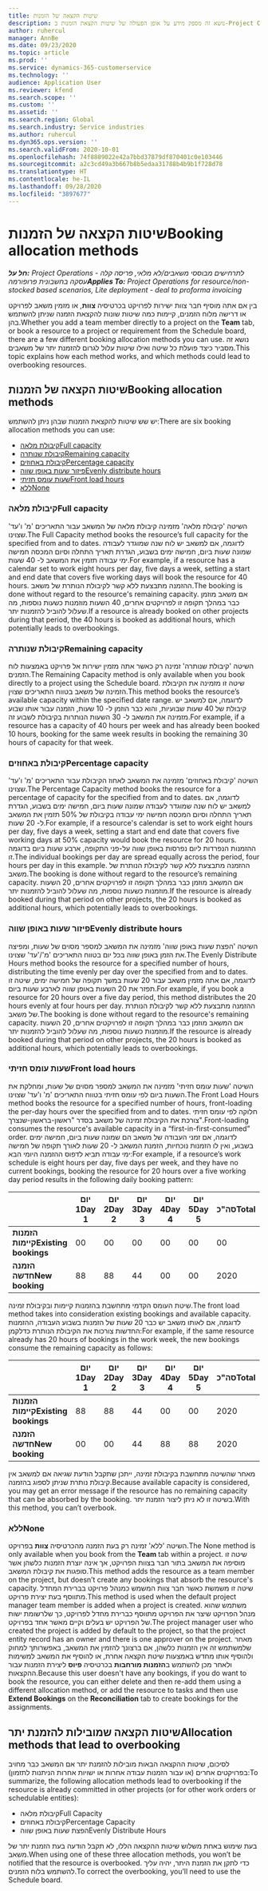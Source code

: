 ```yaml
---
title: שיטות הקצאה של הזמנות
description: נושא זה מספק מידע על אופן הפעולה של שיטות הקצאת הזמנות ב-Project Operations.
author: ruhercul
manager: AnnBe
ms.date: 09/23/2020
ms.topic: article
ms.prod: ''
ms.service: dynamics-365-customerservice
ms.technology: ''
audience: Application User
ms.reviewer: kfend
ms.search.scope: ''
ms.custom: ''
ms.assetid: ''
ms.search.region: Global
ms.search.industry: Service industries
ms.author: ruhercul
ms.dyn365.ops.version: ''
ms.search.validFrom: 2020-10-01
ms.openlocfilehash: 74f8889022e42a7bbd37879df870401c0e103446
ms.sourcegitcommit: a2c3cd49a3b667b8b5edaa31788b4b9b1f728d78
ms.translationtype: HT
ms.contentlocale: he-IL
ms.lasthandoff: 09/28/2020
ms.locfileid: "3897677"
---
```

# <a name="booking-allocation-methods"></a><span data-ttu-id="95052-103">שיטות הקצאה של הזמנות</span><span class="sxs-lookup"><span data-stu-id="95052-103">Booking allocation methods</span></span>

<span data-ttu-id="95052-104">_**חל על:** Project Operations לתרחישים מבוססי משאבים/לא מלאי, פריסה קלה - עסקה בחשבונית פרופורמה_</span><span class="sxs-lookup"><span data-stu-id="95052-104">_**Applies To:** Project Operations for resource/non-stocked based scenarios, Lite deployment - deal to proforma invoicing_</span></span>

<span data-ttu-id="95052-105">בין אם אתה מוסיף חבר צוות ישירות לפרויקט בכרטיסיה **צוות**, או מזמין משאב לפרויקט או דרישה מלוח הזמנים, קיימות כמה שיטות שונות להקצאת הזמנה שניתן להשתמש בהן.</span><span class="sxs-lookup"><span data-stu-id="95052-105">Whether you add a team member directly to a project on the **Team** tab, or book a resource to a project or requirement from the Schedule board, there are a few different booking allocation methods you can use.</span></span> <span data-ttu-id="95052-106">נושא זה מסביר כיצד פועלת כל שיטה ואילו שיטות עלול לגרום להזמנת יתר של משאבים.</span><span class="sxs-lookup"><span data-stu-id="95052-106">This topic explains how each method works, and which methods could lead to overbooking resources.</span></span>

## <a name="booking-allocation-methods"></a><span data-ttu-id="95052-107">שיטות הקצאה של הזמנות</span><span class="sxs-lookup"><span data-stu-id="95052-107">Booking allocation methods</span></span>

<span data-ttu-id="95052-108">יש שש שיטות להקצאת הזמנות שבהן ניתן להשתמש:</span><span class="sxs-lookup"><span data-stu-id="95052-108">There are six booking allocation methods you can use:</span></span>

- [<span data-ttu-id="95052-109">קיבולת מלאה</span><span class="sxs-lookup"><span data-stu-id="95052-109">Full capacity</span></span>](#full)
- [<span data-ttu-id="95052-110">קיבולת שנותרה</span><span class="sxs-lookup"><span data-stu-id="95052-110">Remaining capacity</span></span>](#remaining)
- [<span data-ttu-id="95052-111">קיבולת באחוזים</span><span class="sxs-lookup"><span data-stu-id="95052-111">Percentage capacity</span></span>](#percentage)
- [<span data-ttu-id="95052-112">פיזור שעות באופן שווה</span><span class="sxs-lookup"><span data-stu-id="95052-112">Evenly distribute hours</span></span>](#evenly)
- [<span data-ttu-id="95052-113">שעות עומס חזיתי</span><span class="sxs-lookup"><span data-stu-id="95052-113">Front load hours</span></span>](#front)
- [<span data-ttu-id="95052-114">ללא</span><span class="sxs-lookup"><span data-stu-id="95052-114">None</span></span>](#none)

### <a name="full-capacity"></a><a name="full"></a><span data-ttu-id="95052-115">קיבולת מלאה</span><span class="sxs-lookup"><span data-stu-id="95052-115">Full capacity</span></span> 
<span data-ttu-id="95052-116">השיטה 'קיבולת מלאה' מזמינה קיבולת מלאה של המשאב עבור התאריכים 'מ' ו'עד' שצוינו.</span><span class="sxs-lookup"><span data-stu-id="95052-116">The Full Capacity method books the resource’s full capacity for the specified from and to dates.</span></span> <span data-ttu-id="95052-117">לדוגמה, אם למשאב יש לוח שנה שמוגדר לעבודה שמונה שעות ביום, חמישה ימים בשבוע, הגדרת תאריך התחלה וסיום המכסה חמישה ימי עבודה תזמין את המשאב ל- 40 שעות.</span><span class="sxs-lookup"><span data-stu-id="95052-117">For example, if a resource has a calendar set to work eight hours per day, five days a week, setting a start and end date that covers five working days will book the resource for 40 hours.</span></span> <span data-ttu-id="95052-118">ההזמנה מתבצעת ללא קשר לקיבולת הנותרת של משאב.</span><span class="sxs-lookup"><span data-stu-id="95052-118">The booking is done without regard to the resource's remaining capacity.</span></span> <span data-ttu-id="95052-119">אם משאב מוזמן כבר במהלך תקופה זו לפרויקטים אחרים, 40 השעות מוזמנות כשעות נוספות, מה שעלול להוביל להזמנות יתר.</span><span class="sxs-lookup"><span data-stu-id="95052-119">If a resource is already booked on other projects during that period, the 40 hours is booked as additional hours, which potentially leads to overbookings.</span></span>

### <a name="remaining-capacity"></a><a name="remaining"></a><span data-ttu-id="95052-120">קיבולת שנותרה</span><span class="sxs-lookup"><span data-stu-id="95052-120">Remaining capacity</span></span>
<span data-ttu-id="95052-121">השיטה 'קיבולת שנותרה' זמינה רק כאשר אתה מזמין ישירות אל פרויקט באמצעות לוח הזמנים.</span><span class="sxs-lookup"><span data-stu-id="95052-121">The Remaining Capacity method is only available when you book directly to a project using the Schedule board.</span></span> <span data-ttu-id="95052-122">שיטה זו מזמינה את הקיבולת הזמינה של משאב בטווח התאריכים שצוין.</span><span class="sxs-lookup"><span data-stu-id="95052-122">This method books the resource’s available capacity within the specified date range.</span></span> <span data-ttu-id="95052-123">לדוגמה, אם למשאב יש קיבולת של 40 שעות שבועיות, והוא כבר הוזמן ל- 10 שעות, הזמנה עבור אותו שבוע מזמינה את המשאב ל- 30 השעות הנותרות בקיבולת לשבוע זה.</span><span class="sxs-lookup"><span data-stu-id="95052-123">For example, if a resource has a capacity of 40 hours per week and has already been booked 10 hours, booking for the same week results in booking the remaining 30 hours of capacity for that week.</span></span>

### <a name="percentage-capacity"></a><a name="percentage"></a><span data-ttu-id="95052-124">קיבולת באחוזים</span><span class="sxs-lookup"><span data-stu-id="95052-124">Percentage capacity</span></span>
<span data-ttu-id="95052-125">השיטה 'קיבולת באחוזים' מזמינה את המשאב לאחוז הקיבולת עבור התאריכים 'מ' ו'עד' שצוינו.</span><span class="sxs-lookup"><span data-stu-id="95052-125">The Percentage Capacity method books the resource for a percentage of capacity for the specified from and to dates.</span></span> <span data-ttu-id="95052-126">לדוגמה, אם למשאב יש לוח שנה שמוגדר לעבודה שמונה שעות ביום, חמישה ימים בשבוע, הגדרת תאריך התחלה וסיום המכסה חמישה ימי עבודה בקיבולת של 50% תזמין את המשאב ל- 20 שעות.</span><span class="sxs-lookup"><span data-stu-id="95052-126">For example, if a resource's calendar is set to work eight hours per day, five days a week, setting a start and end date that covers five working days at 50% capacity would book the resource for 20 hours.</span></span> <span data-ttu-id="95052-127">ההזמנות הנפרדות ליום נפרסות באופן שווה על-פני התקופה, ארבע שעות ביום בדוגמה זו.</span><span class="sxs-lookup"><span data-stu-id="95052-127">The individual bookings per day are spread equally across the period, four hours per day in this example.</span></span> <span data-ttu-id="95052-128">ההזמנה מתבצעת ללא קשר לקיבולת הנותרת של משאב.</span><span class="sxs-lookup"><span data-stu-id="95052-128">The booking is done without regard to the resource’s remaining capacity.</span></span> <span data-ttu-id="95052-129">אם המשאב מוזמן כבר במהלך תקופה זו לפרויקטים אחרים, 20 השעות מוזמנות כשעות נוספות, מה שעלול להוביל להזמנות יתר.</span><span class="sxs-lookup"><span data-stu-id="95052-129">If the resource is already booked during that period on other projects, the 20 hours is booked as additional hours, which potentially leads to overbookings.</span></span>

### <a name="evenly-distribute-hours"></a><a name="evenly"></a><span data-ttu-id="95052-130">פיזור שעות באופן שווה</span><span class="sxs-lookup"><span data-stu-id="95052-130">Evenly distribute hours</span></span>
<span data-ttu-id="95052-131">השיטה '‏‫הפצת שעות באופן שווה'‬ מזמינה את המשאב למספר מסוים של שעות, ומפיצה את הזמן באופן שווה בכל יום בטווח התאריכים 'מ'/'עד' שצוינו.</span><span class="sxs-lookup"><span data-stu-id="95052-131">The Evenly Distribute Hours method books the resource for a specified number of hours, distributing the time evenly per day over the specified from and to dates.</span></span> <span data-ttu-id="95052-132">לדוגמה, אם אתה מזמין משאב עבור 20 שעות במשך תקופה של חמישה ימים, שיטה זו תפזר את 20 השעות באופן שווה לארבע שעות ביום.</span><span class="sxs-lookup"><span data-stu-id="95052-132">For example, if you book a resource for 20 hours over a five day period, this method distributes the 20 hours evenly at four hours per day.</span></span> <span data-ttu-id="95052-133">ההזמנה מתבצעת ללא קשר לקיבולת הנותרת של משאב.</span><span class="sxs-lookup"><span data-stu-id="95052-133">The booking is done without regard to the resource's remaining capacity.</span></span> <span data-ttu-id="95052-134">אם המשאב מוזמן כבר במהלך תקופה זו לפרויקטים אחרים, 20 השעות מוזמנות כשעות נוספות, מה שעלול להוביל להזמנות יתר.</span><span class="sxs-lookup"><span data-stu-id="95052-134">If the resource is already booked during that period on other projects, the 20 hours is booked as additional hours, which potentially leads to overbookings.</span></span>

### <a name="front-load-hours"></a><a name="front"></a><span data-ttu-id="95052-135">שעות עומס חזיתי</span><span class="sxs-lookup"><span data-stu-id="95052-135">Front load hours</span></span>
<span data-ttu-id="95052-136">השיטה 'שעות עומס חזיתי' מזמינה את המשאב למספר מסוים של שעות, ומחלקת את השעות ביום לפי עומס חזיתי בטווח התאריכים 'מ' ו'עד' שצוינו.</span><span class="sxs-lookup"><span data-stu-id="95052-136">The Front Load Hours method books the resource for a specified number of hours, front-loading the per-day hours over the specified from and to dates.</span></span> <span data-ttu-id="95052-137">חלוקה לפי עומס חזיתי צורכת את הקיבולת זמינה של משאב בסדר "ראשון-בראשון-שנצרך".</span><span class="sxs-lookup"><span data-stu-id="95052-137">Front-loading consumes the resource's available capacity in a “first-in-first-consumed” order.</span></span> <span data-ttu-id="95052-138">לדוגמה, אם זמני העבודה של משאב הם שמונה שעות ביום, חמישה ימים בשבוע, ואין לו הזמנות נוכחיות, הזמנת המשאב ל- 20 שעות לאורך תקופה של חמישה ימי עבודה תביא לדפוס ההזמנה היומי הבא:</span><span class="sxs-lookup"><span data-stu-id="95052-138">For example, if a resource’s work schedule is eight hours per day, five days per week, and they have no current bookings, booking the resource for 20 hours over a five working day period results in the following daily booking pattern:</span></span> 

|                           |    <span data-ttu-id="95052-139">יום 1</span><span class="sxs-lookup"><span data-stu-id="95052-139">Day 1</span></span>    |    <span data-ttu-id="95052-140">יום 2</span><span class="sxs-lookup"><span data-stu-id="95052-140">Day 2</span></span>    |    <span data-ttu-id="95052-141">יום 3</span><span class="sxs-lookup"><span data-stu-id="95052-141">Day 3</span></span>    |    <span data-ttu-id="95052-142">יום 4</span><span class="sxs-lookup"><span data-stu-id="95052-142">Day 4</span></span>    |    <span data-ttu-id="95052-143">יום 5</span><span class="sxs-lookup"><span data-stu-id="95052-143">Day 5</span></span>    |    <span data-ttu-id="95052-144">סה"כ</span><span class="sxs-lookup"><span data-stu-id="95052-144">Total</span></span>    |
|---------------------------|-------------|-------------|-------------|-------------|-------------|-------------|
|    <span data-ttu-id="95052-145">**הזמנות קיימות**</span><span class="sxs-lookup"><span data-stu-id="95052-145">**Existing   bookings**</span></span>    |    <span data-ttu-id="95052-146">0</span><span class="sxs-lookup"><span data-stu-id="95052-146">0</span></span>        |    <span data-ttu-id="95052-147">0</span><span class="sxs-lookup"><span data-stu-id="95052-147">0</span></span>        |    <span data-ttu-id="95052-148">0</span><span class="sxs-lookup"><span data-stu-id="95052-148">0</span></span>        |    <span data-ttu-id="95052-149">0</span><span class="sxs-lookup"><span data-stu-id="95052-149">0</span></span>        |    <span data-ttu-id="95052-150">0</span><span class="sxs-lookup"><span data-stu-id="95052-150">0</span></span>        |    <span data-ttu-id="95052-151">0</span><span class="sxs-lookup"><span data-stu-id="95052-151">0</span></span>        |
|    <span data-ttu-id="95052-152">**הזמנה חדשה**</span><span class="sxs-lookup"><span data-stu-id="95052-152">**New   booking**</span></span>          |    <span data-ttu-id="95052-153">8</span><span class="sxs-lookup"><span data-stu-id="95052-153">8</span></span>        |    <span data-ttu-id="95052-154">8</span><span class="sxs-lookup"><span data-stu-id="95052-154">8</span></span>        |    <span data-ttu-id="95052-155">4</span><span class="sxs-lookup"><span data-stu-id="95052-155">4</span></span>        |    <span data-ttu-id="95052-156">0</span><span class="sxs-lookup"><span data-stu-id="95052-156">0</span></span>        |    <span data-ttu-id="95052-157">0</span><span class="sxs-lookup"><span data-stu-id="95052-157">0</span></span>        |    <span data-ttu-id="95052-158">20</span><span class="sxs-lookup"><span data-stu-id="95052-158">20</span></span>       |

<span data-ttu-id="95052-159">שיטת העומס הקדמי מתחשבת בהזמנות קיימות ובקיבולת זמינה.</span><span class="sxs-lookup"><span data-stu-id="95052-159">The front load method takes into consideration existing bookings and available capacity.</span></span> <span data-ttu-id="95052-160">לדוגמה, אם לאותו משאב יש כבר 20 שעות של הזמנות בשבוע העבודה, ההזמנות החדשות צורכות את הקיבולת הנותרת כדלקמן:</span><span class="sxs-lookup"><span data-stu-id="95052-160">For example, if the same resource already has 20 hours of bookings in the work week, the new bookings consume the remaining capacity as follows:</span></span>

|                     | <span data-ttu-id="95052-161">יום 1</span><span class="sxs-lookup"><span data-stu-id="95052-161">Day 1</span></span> | <span data-ttu-id="95052-162">יום 2</span><span class="sxs-lookup"><span data-stu-id="95052-162">Day 2</span></span> | <span data-ttu-id="95052-163">יום 3</span><span class="sxs-lookup"><span data-stu-id="95052-163">Day 3</span></span> | <span data-ttu-id="95052-164">יום 4</span><span class="sxs-lookup"><span data-stu-id="95052-164">Day 4</span></span> | <span data-ttu-id="95052-165">יום 5</span><span class="sxs-lookup"><span data-stu-id="95052-165">Day 5</span></span> | <span data-ttu-id="95052-166">סה"כ</span><span class="sxs-lookup"><span data-stu-id="95052-166">Total</span></span> |
|---------------------|-------|-------|-------|-------|-------|-------|
| <span data-ttu-id="95052-167">**הזמנות קיימות**</span><span class="sxs-lookup"><span data-stu-id="95052-167">**Existing   bookings**</span></span> | <span data-ttu-id="95052-168">8</span><span class="sxs-lookup"><span data-stu-id="95052-168">8</span></span>     | <span data-ttu-id="95052-169">8</span><span class="sxs-lookup"><span data-stu-id="95052-169">8</span></span>     | <span data-ttu-id="95052-170">4</span><span class="sxs-lookup"><span data-stu-id="95052-170">4</span></span>     | <span data-ttu-id="95052-171">0</span><span class="sxs-lookup"><span data-stu-id="95052-171">0</span></span>     | <span data-ttu-id="95052-172">0</span><span class="sxs-lookup"><span data-stu-id="95052-172">0</span></span>     | <span data-ttu-id="95052-173">20</span><span class="sxs-lookup"><span data-stu-id="95052-173">20</span></span>    |
| <span data-ttu-id="95052-174">**הזמנה חדשה**</span><span class="sxs-lookup"><span data-stu-id="95052-174">**New   booking**</span></span>       | <span data-ttu-id="95052-175">0</span><span class="sxs-lookup"><span data-stu-id="95052-175">0</span></span>     | <span data-ttu-id="95052-176">0</span><span class="sxs-lookup"><span data-stu-id="95052-176">0</span></span>     | <span data-ttu-id="95052-177">4</span><span class="sxs-lookup"><span data-stu-id="95052-177">4</span></span>     | <span data-ttu-id="95052-178">8</span><span class="sxs-lookup"><span data-stu-id="95052-178">8</span></span>     | <span data-ttu-id="95052-179">8</span><span class="sxs-lookup"><span data-stu-id="95052-179">8</span></span>     | <span data-ttu-id="95052-180">20</span><span class="sxs-lookup"><span data-stu-id="95052-180">20</span></span>    |

<span data-ttu-id="95052-181">מאחר שהשיטה מתחשבת בקיבולת זמינה, ייתכן שתקבל הודעת שגיאה אם למשאב אין קיבולת נותרת שניתן לספוג בהזמנה.</span><span class="sxs-lookup"><span data-stu-id="95052-181">Because available capacity is considered, you may get an error message if the resource has no remaining capacity that can be absorbed by the booking.</span></span> <span data-ttu-id="95052-182">בשיטה זו לא ניתן ליצור הזמנת יתר.</span><span class="sxs-lookup"><span data-stu-id="95052-182">With this method, you can’t overbook.</span></span>

### <a name="none"></a><a name="none"></a><span data-ttu-id="95052-183">ללא</span><span class="sxs-lookup"><span data-stu-id="95052-183">None</span></span>
<span data-ttu-id="95052-184">השיטה 'ללא' זמינה רק בעת הזמנה מהכרטיסיה **צוות** בפרויקט.</span><span class="sxs-lookup"><span data-stu-id="95052-184">The None method is only available when you book from the **Team** tab within a project.</span></span> <span data-ttu-id="95052-185">שיטה זו מוסיפה את המשאב בתור חבר בצוות הפרויקט, אך אינה יוצרת הזמנות כלשהן אשר סופגות את קיבולת המשאב.</span><span class="sxs-lookup"><span data-stu-id="95052-185">This method adds the resource as a team member on the project, but doesn’t create any bookings that absorb the resource's capacity.</span></span> <span data-ttu-id="95052-186">שיטה זו משמשת כאשר חבר צוות המשמש כמנהל פרויקט בברירת המחדל מתווסף בעת יצירת פרויקט.</span><span class="sxs-lookup"><span data-stu-id="95052-186">This method is used when the default project manager team member is added when a project is created.</span></span> <span data-ttu-id="95052-187">משתמש שהוא מנהל הפרויקט שיצר את הפרויקט מתווסף כברירת מחדל לפרויקט, כך שלרשומת ישות של הפרויקט יש בעלים וקיים מאשר אחד בפרויקט.</span><span class="sxs-lookup"><span data-stu-id="95052-187">The project manager user who created the project is added by default to the project, so that the project entity record has an owner and there is one approver on the project.</span></span> <span data-ttu-id="95052-188">מאחר שלמשתמש זה אין הזמנות כלשהן, אם ברצונך להזמין את המשאב, באפשרותך למחוק ולהוסיף אותו מחדש באמצעות שיטת הקצאה אחרת, או להוסיף את המשאב למשימות ולאחר מכן להשתמש ב**הזמנות מורחבות** בכרטיסיה **פיוס** ליצירת הזמנות עבור ההקצאות.</span><span class="sxs-lookup"><span data-stu-id="95052-188">Because this user doesn't have any bookings, if you do want to book the resource, you can either delete and then re-add them using a different allocation method, or add the resource to tasks and then use **Extend Bookings** on the **Reconciliation** tab to create bookings for the assignments.</span></span>

## <a name="allocation-methods-that-lead-to-overbooking"></a><span data-ttu-id="95052-189">שיטות הקצאה שמובילות להזמנת יתר</span><span class="sxs-lookup"><span data-stu-id="95052-189">Allocation methods that lead to overbooking</span></span>
<span data-ttu-id="95052-190">לסיכום, שיטות ההקצאה הבאות מובילות להזמנת יתר אם המשאב כבר מחויב בפרויקטים אחרים (או עבור הזמנות עבודה אחרות או ישויות אחרות הניתנות לתזמון):</span><span class="sxs-lookup"><span data-stu-id="95052-190">To summarize, the following allocation methods lead to overbooking if the resource is already committed in other projects (or for other work orders or schedulable entities):</span></span>

- <span data-ttu-id="95052-191">קיבולת מלאה</span><span class="sxs-lookup"><span data-stu-id="95052-191">Full Capacity</span></span>
- <span data-ttu-id="95052-192">קיבולת באחוזים</span><span class="sxs-lookup"><span data-stu-id="95052-192">Percentage Capacity</span></span>
- <span data-ttu-id="95052-193">הפצת שעות באופן שווה</span><span class="sxs-lookup"><span data-stu-id="95052-193">Evenly Distribute Hours</span></span>

<span data-ttu-id="95052-194">בעת שימוש באחת משלוש שיטות ההקצאה הללו, לא תקבל הודעה בעת הזמנת יתר של משאב.</span><span class="sxs-lookup"><span data-stu-id="95052-194">When using one of these three allocation methods, you won’t be notified that the resource is overbooked.</span></span> <span data-ttu-id="95052-195">כדי לתקן את הזמנת היתר, יהיה עליך להשתמש בלוח הזמנים.</span><span class="sxs-lookup"><span data-stu-id="95052-195">To correct the overbooking, you’ll need to use the Schedule board.</span></span>
